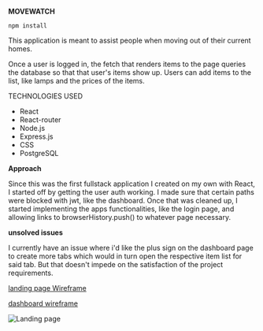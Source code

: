 **MOVEWATCH**

```
npm install
```
This application is meant to assist people when moving out of their current homes. 

Once a user is logged in, the fetch that renders items to the page queries the database so that that user's items show up. Users can add items to the list, like lamps and the prices of the items. 

TECHNOLOGIES USED
- React
- React-router
- Node.js
- Express.js
- CSS
- PostgreSQL

**Approach**

Since this was the first fullstack application I created on my own with React, I started off by getting the user auth working. I made sure that certain paths were blocked with jwt, like the dashboard. Once that was cleaned up, I started implementing the apps functionalities, like the login page, and allowing links to browserHistory.push() to whatever page necessary. 

**unsolved issues**

I currently have an issue where i'd like the plus sign on the dashboard page to create more tabs which would in turn open the respective item list for said tab. But that doesn't impede on the satisfaction of the project requirements. 

[landing page Wireframe](https://wireframe.cc/X7rCTC)


[dashboard wireframe](https://wireframe.cc/Iuz1xy)

![Landing page](http://i.imgur.com/qFF9bg2.png)


